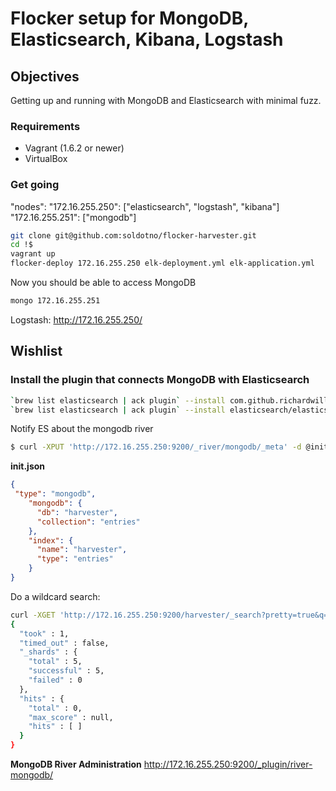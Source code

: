 # Flocker setup for MongoDB, Elasticsearch, Kibana, Logstash

## Objectives

Getting up and running with MongoDB and Elasticsearch with minimal fuzz.


### Requirements

- Vagrant (1.6.2 or newer)
- VirtualBox


### Get going

"nodes":
  "172.16.255.250": ["elasticsearch", "logstash", "kibana"]
  "172.16.255.251": ["mongodb"]

```bash 
git clone git@github.com:soldotno/flocker-harvester.git
cd !$
vagrant up
flocker-deploy 172.16.255.250 elk-deployment.yml elk-application.yml
```

Now you should be able to access MongoDB

```bash
mongo 172.16.255.251
```

Logstash: http://172.16.255.250/



## Wishlist

### Install the plugin that connects MongoDB with Elasticsearch

```bash
`brew list elasticsearch | ack plugin` --install com.github.richardwilly98.elasticsearch/elasticsearch-river-mongodb/2.0.9
`brew list elasticsearch | ack plugin` --install elasticsearch/elasticsearch-mapper-attachments/2.5.0
```

Notify ES about the mongodb river

```bash 
$ curl -XPUT 'http://172.16.255.250:9200/_river/mongodb/_meta' -d @init.json
```

**init.json**

```json
{
 "type": "mongodb",
    "mongodb": {
      "db": "harvester",
      "collection": "entries"
    },
    "index": {
      "name": "harvester",
      "type": "entries"
    }
}
```

Do a wildcard search:

```bash
curl -XGET 'http://172.16.255.250:9200/harvester/_search?pretty=true&q=*:*'
{
  "took" : 1,
  "timed_out" : false,
  "_shards" : {
    "total" : 5,
    "successful" : 5,
    "failed" : 0
  },
  "hits" : {
    "total" : 0,
    "max_score" : null,
    "hits" : [ ]
  }
}
```

**MongoDB River Administration** 
http://172.16.255.250:9200/_plugin/river-mongodb/



